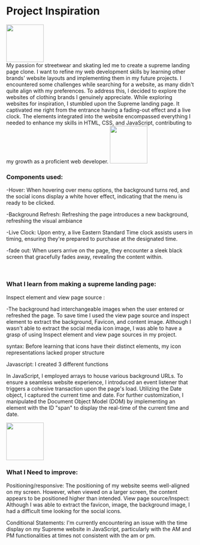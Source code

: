 <h1>Project Inspiration</h1>
<img src="https://github.com/2bumb/Supreme-Landing-Page-Clone/assets/133481864/ef8c1159-7603-4708-9c57-2ad58ad277ea)" width="100">
<br/>
My passion for streetwear and skating led me to create a supreme landing page clone. I want to refine my web development skills by learning other brands' website layouts and implementing them 
in my future projects. I encountered some challenges while searching for a website, as many didn't quite align with my preferences. To address this, I decided to explore the websites of clothing brands I 
genuinely appreciate. While exploring websites for inspiration, I stumbled upon the Supreme landing page. It captivated me right from the entrance having a fading-out effect and a live clock. 
The elements integrated into the website encompassed everything I needed to enhance my skills in HTML, CSS, and JavaScript, contributing to my growth as a proficient web developer.


<img src="https://github.com/2bumb/Supreme-Landing-Page-Clone/assets/133481864/96ad176d-ec97-4c25-a9df-c5450210278f" width="100px">

<h3>Components used:</h3>

-Hover: When hovering over menu options, the background turns red, and the social icons display a white hover effect, indicating that the menu is ready to be clicked.

-Background Refresh: Refreshing the page introduces a new background, refreshing the visual ambiance

-Live Clock: Upon entry, a live Eastern Standard Time clock assists users in timing, ensuring they're prepared to purchase at the designated time.

-fade out: When users arrive on the page, they encounter a sleek black screen that gracefully fades away, revealing the content within.



<br/>

<h3>What I learn from making a supreme landing page:</h3>
Inspect element and view page source : 

-The background had interchangeable images when the user entered or refreshed the page. To save time I used the view page source and inspect element to extract the background, Favicon, and content image. Although I wasn't able to extract the social media icon image, I was able to have a grasp of using Inspect element and view page sources in my project. 

syntax: Before learning that icons have their distinct elements, my icon representations lacked proper structure

Javascript: I created 3 different functions

In JavaScript, I employed arrays to house various background URLs. To ensure a seamless website experience, I introduced an event listener that triggers a cohesive transaction upon the page's load. Utilizing the Date object, I captured the current time and date. For further customization, I manipulated the Document Object Model (DOM) by implementing an element with the ID "span" to display the real-time of the current time and date.


<img src="https://github.com/2bumb/Supreme-Landing-Page-Clone/assets/133481864/e95c8eb5-a842-4926-9f91-4cdbac1c1518" width="100px">


<h3>What I Need to improve:</h3>

Positioning/responsive: The positioning of my website seems well-aligned on my screen. However, when viewed on a larger screen, the content appears to be positioned higher than intended.
View page source/Inspect: Although I was able to extract the favicon, image, the background image, I had a difficult time looking for the social icons.

Conditional Statements: I'm currently encountering an issue with the time display on my Supreme website in JavaScript, particularly with the AM and PM functionalities at times not consistent with the 
am or pm.








